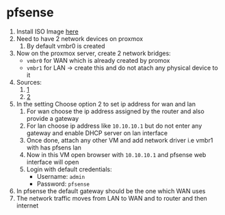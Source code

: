 # pfsense


1. Install ISO Image [here](https://atxfiles.netgate.com/mirror/downloads/) 
2. Need to have 2 network devices on proxmox
   1. By default vmbr0 is created
3. Now on the proxmox server, create 2 network bridges:
   - `vmbr0` for WAN which is already created by promox
   - `vmbr1` for LAN -> create this and do not atach any physical device to it
4. Sources:
   1. [1](https://www.youtube.com/watch?v=ZnT29rP-11s)
   2. [2](https://www.youtube.com/watch?v=RpCjlyvOt18)
5. In the setting Choose option 2 to set ip address for wan and lan
   1. For wan choose the ip address assigned by the router and also provide a gateway
   2. For lan choose ip address like `10.10.10.1` but do not enter any gateway and enable DHCP server on lan interface
   3. Once done, attach any other VM and add network driver i.e vmbr1 with has pfsens lan
   4. Now in this VM open browser with `10.10.10.1` and pfsense web interface will open
   5. Login with default credentials:
      - Username: `admin`
      - Password: `pfsense`
6. In pfsense the default gateway should be the one which WAN uses
7. The network traffic moves from LAN to WAN and to router and then internet